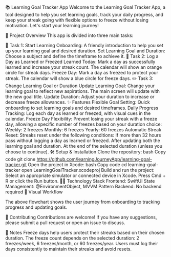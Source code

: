 📚 Learning Goal Tracker App
Welcome to the Learning Goal Tracker App, a tool designed to help you set learning goals, track your daily progress, and keep your streak going with flexible options to freeze without losing motivation. Let's start your learning journey!

🚀 Project Overview
This app is divided into three main tasks:

📝 Task 1: Start Learning
Onboarding: A friendly introduction to help you set up your learning goal and desired duration.
Set Learning Goal and Duration: Choose a subject and define the timeframe to achieve it.
📅 Task 2: Log a Day as Learned or Freezed
Learned Today: Mark a day as successfully learned and increase your streak count. The calendar will show an orange circle for streak days.
Freeze Day: Mark a day as freezed to protect your streak. The calendar will show a blue circle for freeze days.
✏️ Task 3: Change Learning Goal or Duration
Update Learning Goal: Change your learning goal to reflect new aspirations. The main screen will update with the new goal title.
Update Duration: Adjust your duration to increase or decrease freeze allowances.
✨ Features
Flexible Goal Setting: Quick onboarding to set learning goals and desired timeframes.
Daily Progress Tracking: Log each day as learned or freezed, with visual cues in the calendar.
Freeze Day Flexibility: Prevent losing your streak with a freeze day, allowing a specific number of freezes based on your duration choice:
Weekly: 2 freezes
Monthly: 6 freezes
Yearly: 60 freezes
Automatic Streak Reset: Streaks reset under the following conditions:
If more than 32 hours pass without logging a day as learned or freezed.
After updating both the learning goal and duration.
At the end of the selected duration (unless you choose to continue).
🛠️ Setup & Installation
Clone the repository:
bash
Copy code
git clone https://github.com/learningJourneyApp/learning-goal-tracker.git
Open the project in Xcode:
bash
Copy code
cd learning-goal-tracker
open LearningGoalTracker.xcodeproj
Build and run the project:
Select an appropriate simulator or connected device in Xcode.
Press Cmd + R or click the Run button.
🧑‍💻 Technology Stack
Frontend: SwiftUI
State Management: @EnvironmentObject, MVVM Pattern
Backend: No backend required
🎨 Visual Workflow

The above flowchart shows the user journey from onboarding to tracking progress and updating goals.

🤝 Contributing
Contributions are welcome! If you have any suggestions, please submit a pull request or open an issue to discuss.


📌 Notes
Freeze days help users protect their streaks based on their chosen duration.
The freeze count depends on the selected duration: 2 freezes/week, 6 freezes/month, or 60 freezes/year.
Users must log their days consistently to maintain their streaks and avoid resets.
